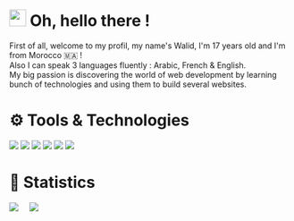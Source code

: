 # <img src="https://raw.githubusercontent.com/MartinHeinz/MartinHeinz/master/wave.gif" width="30px"> Oh, hello there !
First of all, welcome to my profil, my name's Walid, I'm 17 years old and I'm from Morocco 🇲🇦 ! <br>
Also I can speak 3 languages fluently : Arabic, French & English. <br>
My big passion is discovering the world of web development by learning bunch of technologies and using them to build several websites.

# ⚙️ Tools & Technologies
![](https://img.shields.io/badge/OS-Linux-informational?style=flat&logo=Linux&logoColor=white&color=fabd2f)
![](https://img.shields.io/badge/Editor-VSCode-informational?style=flat&logo=visualstudiocode&logoColor=white&color=fabd2f)
![](https://img.shields.io/badge/Shell-Hyper-informational?style=flat&logo=Hyper&logoColor=white&color=fabd2f)
![](https://img.shields.io/badge/Code-JavaScript-informational?style=flat&logo=javascript&logoColor=white&color=fabd2f)
![](https://img.shields.io/badge/Code-SCSS-informational?style=flat&logo=GoogleSheets&logoColor=white&color=fabd2f)
![](https://img.shields.io/badge/Code-React-informational?style=flat&logo=react&logoColor=white&color=fabd2f)

# 📑 Statistics
<div style="display: flex; gap: 20px;">
  <img src="https://github-readme-stats.vercel.app/api/?username=WalidFwixy&show_icons=true&count_private=true&theme=gruvbox" />
  <img src="https://github-readme-stats.vercel.app/api/top-langs/?username=WalidFwixy&layout=compact" />
</div>

